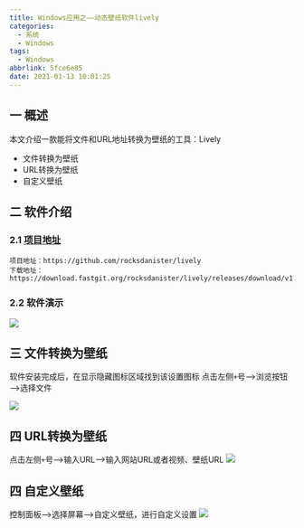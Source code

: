 ```yaml
---
title: Windows应用之——动态壁纸软件lively
categories:
  - 系统
  - Windows
tags:
  - Windows
abbrlink: 5fce6e85
date: 2021-01-13 10:01:25
---
```

## 一 概述

本文介绍一款能将文件和URL地址转换为壁纸的工具：Lively

* 文件转换为壁纸
* URL转换为壁纸
* 自定义壁纸

<!--more-->

## 二 软件介绍

### 2.1 [项目地址][21]

```
项目地址：https://github.com/rocksdanister/lively
下载地址：https://download.fastgit.org/rocksdanister/lively/releases/download/v1.1.8.0/lively_setup_x86_full_v1180.exe
```

### 2.2 软件演示

![][1]

## 三 文件转换为壁纸

软件安装完成后，在显示隐藏图标区域找到该设置图标
点击左侧`+`号—>浏览按钮—>选择文件

![][2]

## 四 URL转换为壁纸
点击左侧`+`号—>输入URL—>输入网站URL或者视频、壁纸URL
![][3]

## 四 自定义壁纸

控制面板—>选择屏幕—>自定义壁纸，进行自定义设置
![][4]



[1]:https://raw.githubusercontent.com/PGzxc/CDN/master/blog-windows/windows-lively-preview.gif
[2]:https://raw.githubusercontent.com/PGzxc/CDN/master/blog-windows/windows-lively-choice-file.gif
[3]:https://raw.githubusercontent.com/PGzxc/CDN/master/blog-windows/windows-lively-url-set.gif
[4]:https://raw.githubusercontent.com/PGzxc/CDN/master/blog-windows/windows-lively-define-set.gif

[21]:https://github.com/rocksdanister/lively